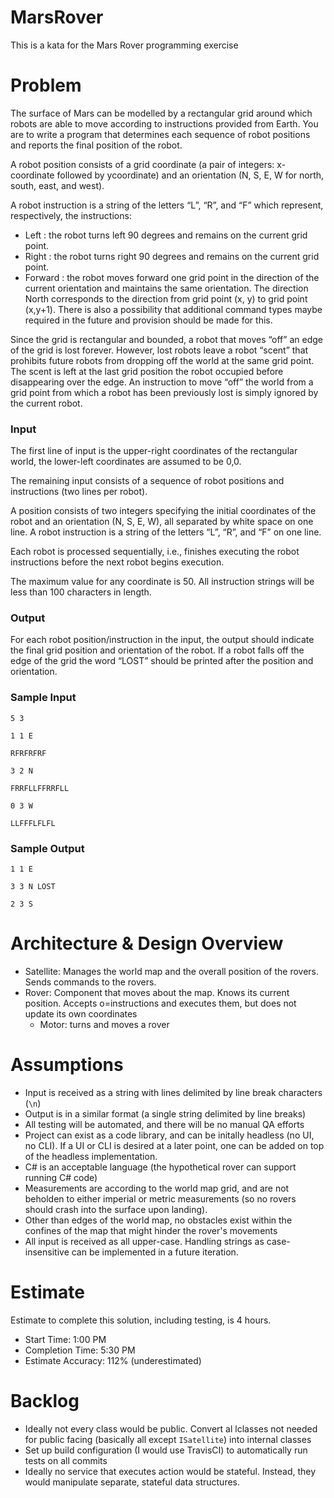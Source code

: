 # MarsRover

This is a kata for the Mars Rover programming exercise

# Problem

The surface of Mars can be modelled by a rectangular grid around which robots are able to move according to instructions provided from Earth. You are to write a program that determines each sequence of robot positions and reports the final position of the robot.

A robot position consists of a grid coordinate (a pair of integers: x-coordinate followed by ycoordinate) and an orientation (N, S, E, W for north, south, east, and west).

A robot instruction is a string of the letters “L”, “R”, and “F” which represent, respectively, the instructions:

- Left : the robot turns left 90 degrees and remains on the current grid point.
- Right : the robot turns right 90 degrees and remains on the current grid point.
- Forward : the robot moves forward one grid point in the direction of the current orientation and maintains the same orientation. The direction North corresponds to the direction from grid point (x, y) to grid point (x,y+1). There is also a possibility that additional command types maybe required in the future and provision should be made for this.

Since the grid is rectangular and bounded, a robot that moves “off” an edge of the grid is lost forever. However, lost robots leave a robot “scent” that prohibits future robots from dropping off the world at the same grid point. The scent is left at the last grid position the robot occupied before disappearing over the edge. An instruction to move “off” the world from a grid point from which a robot has been previously lost is simply ignored by the current robot.

### Input

The first line of input is the upper-right coordinates of the rectangular world, the lower-left coordinates are assumed to be 0,0.

The remaining input consists of a sequence of robot positions and instructions (two lines per robot).

A position consists of two integers specifying the initial coordinates of the robot and an orientation (N, S, E, W), all separated by white space on one line. A robot instruction is a string of the letters “L”, “R”, and “F” on one line.

Each robot is processed sequentially, i.e., finishes executing the robot instructions before the next robot begins execution.

The maximum value for any coordinate is 50. All instruction strings will be less than 100 characters in length.

### Output

For each robot position/instruction in the input, the output should indicate the final grid position and orientation of the robot. If a robot falls off the edge of the grid the word “LOST” should be printed after the position and orientation.

### Sample Input

```
5 3

1 1 E

RFRFRFRF

3 2 N

FRRFLLFFRRFLL

0 3 W

LLFFFLFLFL
```

### Sample Output

```
1 1 E

3 3 N LOST

2 3 S
```

# Architecture & Design Overview

- Satellite: Manages the world map and the overall position of the rovers.  Sends commands to the rovers.
- Rover: Component that moves about the map.  Knows its current position.  Accepts o=instructions and executes them, but does not update its own coordinates
    - Motor: turns and moves a rover

# Assumptions

- Input is received as a string with lines delimited by line break characters (`\n`)
- Output is in a similar format (a single string delimited by line breaks)
- All testing will be automated, and there will be no manual QA efforts
- Project can exist as a code library, and can be initally headless (no UI, no CLI).  If a UI or CLI is desired at a later point, one can be added on top of the headless implementation.
- C# is an acceptable language (the hypothetical rover can support running C# code)
- Measurements are according to the world map grid, and are not beholden to either imperial or metric measurements (so no rovers should crash into the surface upon landing).
- Other than edges of the world map, no obstacles exist within the confines of the map that might hinder the rover's movements
- All input is received as all upper-case.  Handling strings as case-insensitive can be implemented in a future iteration.

# Estimate

Estimate to complete this solution, including testing, is 4 hours.
- Start Time: 1:00 PM
- Completion Time: 5:30 PM
- Estimate Accuracy: 112% (underestimated)

# Backlog

- Ideally not every class would be public.  Convert al lclasses not needed for public facing (basically all except `ISatellite`) into internal classes
- Set up build configuration (I would use TravisCI) to automatically run tests on all commits
- Ideally no service that executes action would be stateful.  Instead, they would manipulate separate, stateful data structures.
